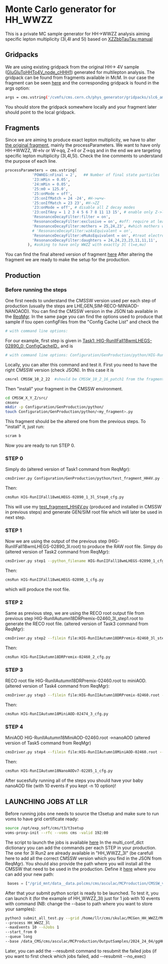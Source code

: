 # Monte Carlo generator for HH_WWZZ

This is a private MC sample generator for HH->WWZZ analysis aiming specific lepton multiplicity (3l,4l and 5l) based on [XZZbbTauTau manual](https://github.com/elenavernazza/MCGeneration_XZZbbtautau/tree/main)
## Gridpacks

We are using existing gridpack from the original HH-> 4V sample ([GluGluToHHTo4V_node_cHHH1](https://cmsweb.cern.ch/das/request?input=dataset%3D%2FGluGluToHHTo4V_node_cHHH1_TuneCP5_PSWeights_13TeV-powheg-pythia8%2FRunIIAutumn18NanoAODv7-Nano02Apr2020_102X_upgrade2018_realistic_v21-v1%2FNANOAODSIM&instance=prod/global)) generated for multilepton analysis. The gridpack can be found from fragments available in McM. In our case the fragment can be seen [here](https://cms-pdmv-prod.web.cern.ch/mcm/public/restapi/requests/get_fragment/HIG-RunIIFall18wmLHEGS-02890/0) and the corresponding gridpack is found in the args option:


```bash
args = cms.vstring('/cvmfs/cms.cern.ch/phys_generator/gridpacks/slc6_amd64_gcc700/13TeV/powheg/V2/ggHH_EWChL_NNPDF31_13TeV_M125_cHHH1/v3/ggHH_EWChL_slc6_amd64_gcc700_CMSSW_10_2_5_patch1_my_ggHH_EWChL.tgz')
```
You should store the gridpack somewhere locally and your fragment later should point to the local gridpack.
## Fragments

Since we are aiming to produce exact lepton multiplicity, we have to alter [the original fragment](https://cms-pdmv-prod.web.cern.ch/mcm/public/restapi/requests/get_fragment/HIG-RunIIFall18wmLHEGS-02890/0), mainly the processParameters. We want to have only HH->WWZZ, W->lv or W->qq, Z->ll or Z->qq and in the end we are targeting specific lepton multiplicity (3l,4l,5l). Check the line comments to understand the purpose of each line.
```python
processParameters = cms.vstring(
            'POWHEG:nFinal = 2',   ## Number of final state particles
            '23:mMin = 0.05',
            '24:mMin = 0.05',
            '25:m0 = 125.0',
            '25:onMode = off',
            '25:onIfMatch = 24 -24', #H->w+w-
            '25:onIfMatch = 23 23', #H->ZZ
            '23:onMode = off', # disable all Z decay modes
            '23:onIfAny = 1 2 3 4 5 6 7 8 11 13 15', # enable only Z->ll and Z->qq
            'ResonanceDecayFilter:filter = on',
            'ResonanceDecayFilter:exclusive = on', #off: require at least the specified number of daughters, on: require exactly the specified number of daughters
            'ResonanceDecayFilter:mothers = 25,24,23', #which mothers will be considered for later specified daughers
            # 'ResonanceDecayFilter:wzAsEquivalent = on',
            'ResonanceDecayFilter:eMuAsEquivalent = on', #treat electrons and muons as equivalent
            'ResonanceDecayFilter:daughters = 24,24,23,23,11,11,11',
          ), #asking to have only WWZZ with exactly 3l (l=e,mu)
```
You can find the final altered version of fragment [here](https://github.com/asculac/MCGen_HH_WWZZ/blob/main/gridpack_ggHH4V/fragments/test_fragment_HH4V.py)
After altering the fragment we are ready to make the setup for the production.

## Production
### Before running the steps
One first needs to understand the CMSSW version used per each step of production (usually the steps are LHE,GEN,SIM-RECO-MINIAOD-NANOAOD). You can find the CMSSW version in the JSON tab available in the [ReqMgr](https://cmsweb.cern.ch/reqmgr2/fetch?rid=cmsunified_ACDC0_task_HIG-RunIIFall18wmLHEGS-02890__v1_T_200325_143424_7510). In the same page you can find the options used to produce that sample if tou open configFiles from the "Config Cache List" and check the
``` python
# with command line options:
```

For our example, first step is given in [Task1: HIG-RunIIFall18wmLHEGS-02890_0: ConfigCacheID..](https://cmsweb.cern.ch/couchdb/reqmgr_config_cache/fd9f167e25a29a9a66e97f691d53296b/configFile) and is
``` python
# with command line options: Configuration/GenProduction/python/HIG-RunIIFall18wmLHEGS-02890-fragment.py --fileout file:HIG-RunIIFall18wmLHEGS-02890.root --mc --eventcontent RAWSIM,LHE --datatier GEN-SIM,LHE --conditions 102X_upgrade2018_realistic_v11 --beamspot Realistic25ns13TeVEarly2018Collision --step LHE,GEN,SIM --geometry DB:Extended --era Run2_2018 --python_filename /afs/cern.ch/cms/PPD/PdmV/work/McM/submit/HIG-RunIIFall18wmLHEGS-02890/HIG-RunIIFall18wmLHEGS-02890_1_cfg.py --no_exec --customise Configuration/DataProcessing/Utils.addMonitoring --customise_commands process.RandomNumberGeneratorService.externalLHEProducer.initialSeed=int(24) -n 57
```
Locally, you can alter this command and test it. First you need to have the right CMSSW version (check JSON). In this case it is
``` bash
cmsrel CMSSW_10_2_22  #should be CMSSW_10_2_16_patch1 from the fragment but it is not available and for the purpose of the example we will use CMSSW_10_2_22 everywhere
```
Then "install" your fragment in the CMSSW environment. 
``` bash
cd CMSSW_X_Y_Z/src/
cmsenv
mkdir -p Configuration/GenProduction/python/
touch Configuration/GenProduction/python/<my_fragment>.py
```
This fragment should be the altered one from the previous steps. To "install" it, just run:
``` bash
scram b
```
Now you are ready to run STEP 0.
### STEP 0
Simply do (altered version of Task1 command from ReqMgr):
``` bash
cmsDriver.py Configuration/GenProduction/python/test_fragment_HH4V.py --fileout file:HIG-RunIIFall18wmLHEGS-02890_3l.root --mc --eventcontent RAWSIM,LHE --datatier GEN-SIM,LHE --conditions 102X_upgrade2018_realistic_v11 --beamspot Realistic25ns13TeVEarly2018Collision --step LHE,GEN,SIM --geometry DB:Extended --era Run2_2018 --python_filename HIG-RunIIFall18wmLHEGS-02890_1_3l_Step0_cfg.py --no_exec --customise Configuration/DataProcessing/Utils.addMonitoring -n 10
```
Then:
``` bash
cmsRun HIG-RunIIFall18wmLHEGS-02890_1_3l_Step0_cfg.py
```
This will use my [test_fragment_HH4V.py](https://github.com/asculac/MCGen_HH_WWZZ/blob/main/gridpack_ggHH4V/fragments/test_fragment_HH4V.py) (produced and installed in CMSSW in previous steps) and generate GEN/SIM root file which will later be used in next step.

### STEP 1
Now we are using the output of the previous step (HIG-RunIIFall18wmLHEGS-02890_3l.root) to produce the RAW root file. Simpy do (altered version of Task2 command from ReqMgr):
``` bash
cmsDriver.py step1 --python_filename HIG-RunIIFall18wmLHEGS-02890_1_cfg.py --filein file:HIG-RunIIFall18wmLHEGS-02890_3l.root --fileout file:HIG-RunIIAutumn18DRPremix-02460_3l_step1.root --pileup_input dbs:/Neutrino_E-10_gun/RunIISummer17PrePremix-PUAutumn18_102X_upgrade2018_realistic_v15-v1/GEN-SIM-DIGI-RAW --mc --eventcontent PREMIXRAW --datatier GEN-SIM-RAW --conditions 102X_upgrade2018_realistic_v15 --step DIGI,DATAMIX,L1,DIGI2RAW,HLT:@relval2018 --procModifiers premix_stage2 --nThreads 8 --geometry DB:Extended --datamix PreMix --era Run2_2018 --no_exec --customise Configuration/DataProcessing/Utils.addMonitoring -n 10
```
Then:
``` bash
cmsRun HIG-RunIIFall18wmLHEGS-02890_1_cfg.py
```
which will produce the root file.

### STEP 2
Same as previous step, we are using the RECO root output file from previous step HIG-RunIIAutumn18DRPremix-02460_3l_step1.root to generate the RECO root file.
(altered version of Task3 command from ReqMgr):
``` bash
cmsDriver.py step2 --filein file:HIG-RunIIAutumn18DRPremix-02460_3l_step1.root --fileout file:HIG-RunIIAutumn18DRPremix-02460.root --mc --eventcontent AODSIM --runUnscheduled --datatier AODSIM --conditions 102X_upgrade2018_realistic_v15 --step RAW2DIGI,L1Reco,RECO,RECOSIM,EI --procModifiers premix_stage2 --nThreads 8 --era Run2_2018 --python_filename HIG-RunIIAutumn18DRPremix-02460_2_cfg.py --no_exec --customise Configuration/DataProcessing/Utils.addMonitoring -n 10
```
Then:
``` bash
cmsRun HIG-RunIIAutumn18DRPremix-02460_2_cfg.py
```

### STEP 3
RECO root file HIG-RunIIAutumn18DRPremix-02460.root to miniAOD.
(altered version of Task4 command from ReqMgr):
``` bash
cmsDriver.py step3 --filein file:HIG-RunIIAutumn18DRPremix-02460.root --fileout file:HIG-RunIIAutumn18MiniAOD-02460.root --mc --eventcontent MINIAODSIM --runUnscheduled --datatier MINIAODSIM --conditions 102X_upgrade2018_realistic_v15 --step PAT --nThreads 8 --geometry DB:Extended --era Run2_2018 --python_filename HIG-RunIIAutumn18MiniAOD-02474_3_cfg.py --no_exec --customise Configuration/DataProcessing/Utils.addMonitoring -n 10
```
Then:
``` bash
cmsRun HIG-RunIIAutumn18MiniAOD-02474_3_cfg.py
```

### STEP 4
MiniAOD HIG-RunIIAutumn18MiniAOD-02460.root ->nanoAOD
(altered version of Task5 command from ReqMgr)
``` bash
cmsDriver.py step4 --filein file:HIG-RunIIAutumn18MiniAOD-02460.root --fileout file:HIG-RunIIAutumn18NanoAODv6-02285.root --mc --eventcontent NANOAODSIM --datatier NANOAODSIM --conditions 102X_upgrade2018_realistic_v20 --step NANO --nThreads 2 --era Run2_2018,run2_nanoAOD_102Xv1 --python_filename HIG-RunIIAutumn18NanoAODv7-02285_1_cfg.py --no_exec --customise Configuration/DataProcessing/Utils.addMonitoring -n 10
```
Then:
``` bash
cmsRun HIG-RunIIAutumn18NanoAODv7-02285_1_cfg.py
```

After sucesfully running all of the steps you should have your baby nanoAOD file (with 10 events if you kept -n 10 option)!

## LAUNCHING JOBS AT LLR

Before running jobs one needs to source the t3setup and make sure to run voms to have grid certificate ready:
``` bash
source /opt/exp_soft/cms/t3/t3setup
voms-proxy-init --rfc --voms cms -valid 192:00
```
The script to launch the jobs is available [here](https://github.com/asculac/MCGen_HH_WWZZ/blob/main/submit_all_test.py)
In the multi_conf_dict dictionary you can add the commands per each STEP in your production. The one for 3l Run2 are already available in "HH_WWZZ_3l" (be carefull here to add all the correct CMSSW version which you find in the JSON from ReqMgr).
You should also provide the path where you will install all the CMSSW that need to be used in the production. Define it [here](https://github.com/asculac/MCGen_HH_WWZZ/blob/main/submit_all_test.py#L43) where you can add your new path:
```python
 bases = ["/grid_mnt/data__data.polcms/cms/asculac/MCProduction/CMSSW_versions"]
```
After that your submit python script is ready to be launched. To test it, you can launch it (for the example of HH_WWZZ_3l) just for 1 job with 10 events with command (NB: change the --base to path where you want to store your samples):
``` bash
python3 submit_all_test.py --grid /home/llr/cms/skulac/MCGen_HH_WWZZ/MCGen_HH_WWZZ/gridpack_ggHH4V/ggHH_EWChL_slc6_amd64_gcc700_CMSSW_10_2_5_patch1_my_ggHH_EWChL.tgz
--process HH_WWZZ_3l
--maxEvents 10 --nJobs 1
--start_from 0
--queue long
--base /data_CMS/cms/asculac/MCProduction/OutputSamples/2024_24_04/ggHH_WWZZ_3
```

Later, you can add the --resubmit command to resubmit the failed jobs (if you want to first check which jobs failed, add --resubmit --no_exec)
